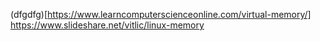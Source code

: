 



















































































































































































































































































































































































































































































































































































(dfgdfg)[https://www.learncomputerscienceonline.com/virtual-memory/]
https://www.slideshare.net/vitlic/linux-memory

